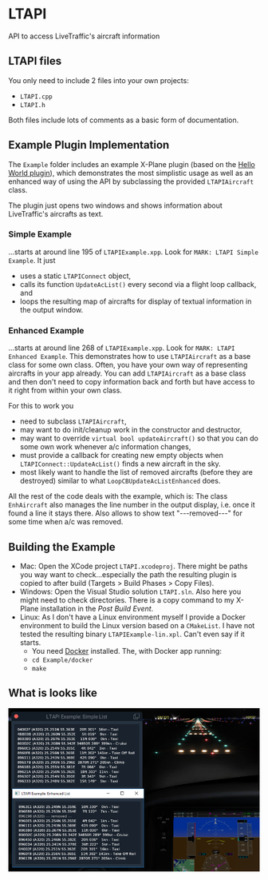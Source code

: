 # LTAPI
API to access LiveTraffic's aircraft information

## LTAPI files

You only need to include 2 files into your own projects:
- `LTAPI.cpp`
- `LTAPI.h`

Both files include lots of comments as a basic form of documentation.

## Example Plugin Implementation

The `Example` folder includes an example X-Plane plugin (based on the [Hello World plugin](https://developer.x-plane.com/code-sample/hello-world-sdk-3/)), which demonstrates the most simplistic usage as well as an enhanced way of using the API by subclassing the provided `LTAPIAircraft` class.

The plugin just opens two windows and shows information about LiveTraffic's aircrafts as text.

### Simple Example

...starts at around line 195 of `LTAPIExample.xpp`. Look for `MARK: LTAPI Simple Example`. It just
- uses a static `LTAPIConnect` object,
- calls its function `UpdateAcList()` every second via a flight loop callback, and
- loops the resulting map of aircrafts for display of textual information in the output window.

### Enhanced Example

...starts at around line 268 of `LTAPIExample.xpp`. Look for `MARK: LTAPI Enhanced Example`. This demonstrates how to use `LTAPIAircraft` as a base class for some own class. Often, you have your own way of representing aircrafts in your app already. You can add `LTAPIAircraft` as a base class and then don't need to copy information back and forth but have access to it right from within your own class.

For this to work you
- need to subclass `LTAPIAircraft`,
- may want to do init/cleanup work in the constructor and destructor,
- may want to override `virtual bool updateAircraft()` so that you can do some own work whenever a/c information changes,
- must provide a callback for creating new empty objects when `LTAPIConnect::UpdateAcList()` finds a new aircraft in the sky.
- most likely want to handle the list of removed aircrafts (before they are destroyed) similar to what `LoopCBUpdateAcListEnhanced` does.

All the rest of the code deals with the example, which is: The class `EnhAircraft` also manages the line number in the output display, i.e. once it found a line it stays there. Also allows to show text "---removed---" for some time when a/c was removed.

## Building the Example

- Mac: Open the XCode project `LTAPI.xcodeproj`. There might be paths you way want to check...especially the path the resulting plugin is copied to after build (Targets > Build Phases > Copy Files).
- Windows: Open the Visual Studio solution `LTAPI.sln`. Also here you might need to check directories. There is a copy command to my X-Plane installation in the _Post Build Event_.
- Linux: As I don't have a Linux environment myself I provide a Docker environment to build the Linux version based on a `CMakeList`. I have not tested the resulting binary `LTAPIExample-lin.xpl`. Can't even say if it starts.
    - You need [Docker](https://www.docker.com/get-started) installed. The, with Docker app running:
    - `cd Example/docker`
    - `make`

## What is looks like

![LTAPI Example Screenshot](Example/LTAPIExample.png)
